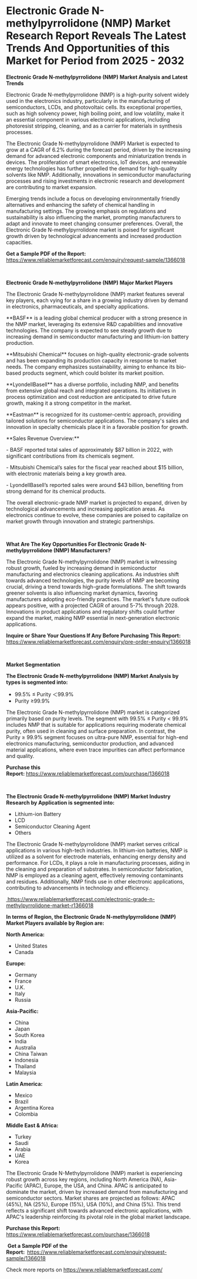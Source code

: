 <p><h1>Electronic Grade N-methylpyrrolidone (NMP) Market Research Report Reveals The Latest Trends And Opportunities of this Market for Period from 2025 - 2032</h1></p><p><strong>Electronic Grade N-methylpyrrolidone (NMP) Market Analysis and Latest Trends</strong></p>
<p><p>Electronic Grade N-methylpyrrolidone (NMP) is a high-purity solvent widely used in the electronics industry, particularly in the manufacturing of semiconductors, LCDs, and photovoltaic cells. Its exceptional properties, such as high solvency power, high boiling point, and low volatility, make it an essential component in various electronic applications, including photoresist stripping, cleaning, and as a carrier for materials in synthesis processes.</p><p>The Electronic Grade N-methylpyrrolidone (NMP) Market is expected to grow at a CAGR of 6.2% during the forecast period, driven by the increasing demand for advanced electronic components and miniaturization trends in devices. The proliferation of smart electronics, IoT devices, and renewable energy technologies has further propelled the demand for high-quality solvents like NMP. Additionally, innovations in semiconductor manufacturing processes and rising investments in electronic research and development are contributing to market expansion. </p><p>Emerging trends include a focus on developing environmentally friendly alternatives and enhancing the safety of chemical handling in manufacturing settings. The growing emphasis on regulations and sustainability is also influencing the market, prompting manufacturers to adapt and innovate to meet changing consumer preferences. Overall, the Electronic Grade N-methylpyrrolidone market is poised for significant growth driven by technological advancements and increased production capacities.</p></p>
<p><strong>Get a Sample PDF of the Report:&nbsp;</strong> <a href="https://www.reliablemarketforecast.com/enquiry/request-sample/1366018?utm_campaign=2316&utm_medium=2&utm_source=Github&utm_content=ia&utm_term=02042025&utm_id=electronic-grade-n-methylpyrrolidone-nmp">https://www.reliablemarketforecast.com/enquiry/request-sample/1366018</a></p>
<p>&nbsp;</p>
<p><strong>Electronic Grade N-methylpyrrolidone (NMP) Major Market Players</strong></p>
<p><p>The Electronic Grade N-methylpyrrolidone (NMP) market features several key players, each vying for a share in a growing industry driven by demand in electronics, pharmaceuticals, and specialty applications. </p><p>**BASF** is a leading global chemical producer with a strong presence in the NMP market, leveraging its extensive R&D capabilities and innovative technologies. The company is expected to see steady growth due to increasing demand in semiconductor manufacturing and lithium-ion battery production.</p><p>**Mitsubishi Chemical** focuses on high-quality electronic-grade solvents and has been expanding its production capacity in response to market needs. The company emphasizes sustainability, aiming to enhance its bio-based products segment, which could bolster its market position.</p><p>**LyondellBasell** has a diverse portfolio, including NMP, and benefits from extensive global reach and integrated operations. Its initiatives in process optimization and cost reduction are anticipated to drive future growth, making it a strong competitor in the market.</p><p>**Eastman** is recognized for its customer-centric approach, providing tailored solutions for semiconductor applications. The company's sales and innovation in specialty chemicals place it in a favorable position for growth.</p><p>**Sales Revenue Overview:**</p><p>- BASF reported total sales of approximately $87 billion in 2022, with significant contributions from its chemicals segment.</p><p>- Mitsubishi Chemical’s sales for the fiscal year reached about $15 billion, with electronic materials being a key growth area.</p><p>- LyondellBasell’s reported sales were around $43 billion, benefiting from strong demand for its chemical products.</p><p>The overall electronic-grade NMP market is projected to expand, driven by technological advancements and increasing application areas. As electronics continue to evolve, these companies are poised to capitalize on market growth through innovation and strategic partnerships.</p></p>
<p>&nbsp;</p>
<p><strong>What Are The Key Opportunities For Electronic Grade N-methylpyrrolidone (NMP) Manufacturers?</strong></p>
<p><p>The Electronic Grade N-methylpyrrolidone (NMP) market is witnessing robust growth, fueled by increasing demand in semiconductor manufacturing and electronics cleaning applications. As industries shift towards advanced technologies, the purity levels of NMP are becoming crucial, driving a trend towards high-grade formulations. The shift towards greener solvents is also influencing market dynamics, favoring manufacturers adopting eco-friendly practices. The market's future outlook appears positive, with a projected CAGR of around 5-7% through 2028. Innovations in product applications and regulatory shifts could further expand the market, making NMP essential in next-generation electronic applications.</p></p>
<p><strong>Inquire or Share Your Questions If Any Before Purchasing This Report:</strong> <a href="https://www.reliablemarketforecast.com/enquiry/pre-order-enquiry/1366018?utm_campaign=2316&utm_medium=2&utm_source=Github&utm_content=ia&utm_term=02042025&utm_id=electronic-grade-n-methylpyrrolidone-nmp">https://www.reliablemarketforecast.com/enquiry/pre-order-enquiry/1366018</a></p>
<p>&nbsp;</p>
<p><strong>Market Segmentation</strong></p>
<p><strong>The Electronic Grade N-methylpyrrolidone (NMP) Market Analysis by types is segmented into:</strong></p>
<p><ul><li>99.5% ≤ Purity ＜99.9%</li><li>Purity ≥99.9%</li></ul></p>
<p><p>The Electronic Grade N-methylpyrrolidone (NMP) market is categorized primarily based on purity levels. The segment with 99.5% ≤ Purity < 99.9% includes NMP that is suitable for applications requiring moderate chemical purity, often used in cleaning and surface preparation. In contrast, the Purity ≥ 99.9% segment focuses on ultra-pure NMP, essential for high-end electronics manufacturing, semiconductor production, and advanced material applications, where even trace impurities can affect performance and quality.</p></p>
<p><strong>Purchase this Report:&nbsp;</strong><a href="https://www.reliablemarketforecast.com/purchase/1366018?utm_campaign=2316&utm_medium=2&utm_source=Github&utm_content=ia&utm_term=02042025&utm_id=electronic-grade-n-methylpyrrolidone-nmp">https://www.reliablemarketforecast.com/purchase/1366018</a></p>
<p>&nbsp;</p>
<p><strong>The Electronic Grade N-methylpyrrolidone (NMP) Market Industry Research by Application is segmented into:</strong></p>
<p><ul><li>Lithium-ion Battery</li><li>LCD</li><li>Semiconductor Cleaning Agent</li><li>Others</li></ul></p>
<p><p>The Electronic Grade N-methylpyrrolidone (NMP) market serves critical applications in various high-tech industries. In lithium-ion batteries, NMP is utilized as a solvent for electrode materials, enhancing energy density and performance. For LCDs, it plays a role in manufacturing processes, aiding in the cleaning and preparation of substrates. In semiconductor fabrication, NMP is employed as a cleaning agent, effectively removing contaminants and residues. Additionally, NMP finds use in other electronic applications, contributing to advancements in technology and efficiency.</p></p>
<p><a href="https://www.reliablemarketforecast.com/electronic-grade-n-methylpyrrolidone-market-r1366018?utm_campaign=2316&utm_medium=2&utm_source=Github&utm_content=ia&utm_term=02042025&utm_id=electronic-grade-n-methylpyrrolidone-nmp">&nbsp;https://www.reliablemarketforecast.com/electronic-grade-n-methylpyrrolidone-market-r1366018</a></p>
<p><strong>In terms of Region, the Electronic Grade N-methylpyrrolidone (NMP) Market Players available by Region are:</strong></p>
<p>
    <p> <strong> North America: </strong>
        <ul>
            <li>United States</li>
            <li>Canada</li>
        </ul>
        </p> 
    <p> <strong> Europe: </strong>
        <ul>
            <li>Germany</li>
            <li>France</li>
            <li>U.K.</li>
            <li>Italy</li>
            <li>Russia</li>
        </ul>
        </p> 
    <p> <strong> Asia-Pacific: </strong>
        <ul>
            <li>China</li>
            <li>Japan</li>
            <li>South Korea</li>
            <li>India</li>
            <li>Australia</li>
            <li>China Taiwan</li>
            <li>Indonesia</li>
            <li>Thailand</li>
            <li>Malaysia</li>
        </ul>
        </p> 
    <p> <strong> Latin America: </strong>
        <ul>
            <li>Mexico</li>
            <li>Brazil</li>
            <li>Argentina Korea</li>
            <li>Colombia</li>
        </ul>
        </p> 
    <p> <strong> Middle East & Africa: </strong>
        <ul>
            <li>Turkey</li>
            <li>Saudi</li>
            <li>Arabia</li>
            <li>UAE</li>
            <li>Korea</li>
        </ul>
    </p>
    </p>
<p><p>The Electronic Grade N-Methylpyrrolidone (NMP) market is experiencing robust growth across key regions, including North America (NA), Asia-Pacific (APAC), Europe, the USA, and China. APAC is anticipated to dominate the market, driven by increased demand from manufacturing and semiconductor sectors. Market shares are projected as follows: APAC (45%), NA (25%), Europe (15%), USA (10%), and China (5%). This trend reflects a significant shift towards advanced electronic applications, with APAC's leadership reinforcing its pivotal role in the global market landscape.</p></p>
<p><strong>Purchase this Report: </strong><a href="https://www.reliablemarketforecast.com/purchase/1366018?utm_campaign=2316&utm_medium=2&utm_source=Github&utm_content=ia&utm_term=02042025&utm_id=electronic-grade-n-methylpyrrolidone-nmp">https://www.reliablemarketforecast.com/purchase/1366018</a></p>
<p>&nbsp;<strong>Get a Sample PDF of the Report:&nbsp;&nbsp;</strong><a href="https://www.reliablemarketforecast.com/enquiry/request-sample/1366018?utm_campaign=2316&utm_medium=2&utm_source=Github&utm_content=ia&utm_term=02042025&utm_id=electronic-grade-n-methylpyrrolidone-nmp">https://www.reliablemarketforecast.com/enquiry/request-sample/1366018</a></p>
<p><strong></strong></p>
<p>Check more reports on <a href="https://www.reliablemarketforecast.com/?utm_campaign=2316&utm_medium=2&utm_source=Github&utm_content=ia&utm_term=02042025&utm_id=electronic-grade-n-methylpyrrolidone-nmp">https://www.reliablemarketforecast.com/</a></p>